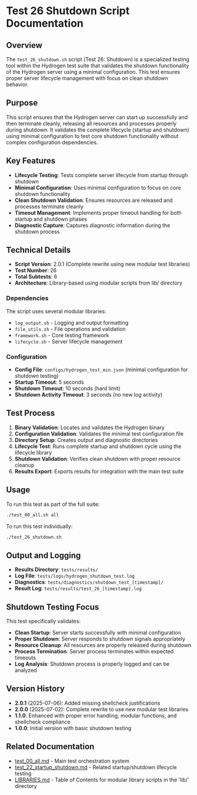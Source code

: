 # Test 26 Shutdown Script Documentation

## Overview

The `test_26_shutdown.sh` script (Test 26: Shutdown) is a specialized testing tool within the Hydrogen test suite that validates the shutdown functionality of the Hydrogen server using a minimal configuration. This test ensures proper server lifecycle management with focus on clean shutdown behavior.

## Purpose

This script ensures that the Hydrogen server can start up successfully and then terminate cleanly, releasing all resources and processes properly during shutdown. It validates the complete lifecycle (startup and shutdown) using minimal configuration to test core shutdown functionality without complex configuration dependencies.

## Key Features

- **Lifecycle Testing**: Tests complete server lifecycle from startup through shutdown
- **Minimal Configuration**: Uses minimal configuration to focus on core shutdown functionality
- **Clean Shutdown Validation**: Ensures resources are released and processes terminate cleanly
- **Timeout Management**: Implements proper timeout handling for both startup and shutdown phases
- **Diagnostic Capture**: Captures diagnostic information during the shutdown process

## Technical Details

- **Script Version**: 2.0.1 (Complete rewrite using new modular test libraries)
- **Test Number**: 26
- **Total Subtests**: 6
- **Architecture**: Library-based using modular scripts from lib/ directory

### Dependencies

The script uses several modular libraries:

- `log_output.sh` - Logging and output formatting
- `file_utils.sh` - File operations and validation
- `framework.sh` - Core testing framework
- `lifecycle.sh` - Server lifecycle management

### Configuration

- **Config File**: `configs/hydrogen_test_min.json` (minimal configuration for shutdown testing)
- **Startup Timeout**: 5 seconds
- **Shutdown Timeout**: 10 seconds (hard limit)
- **Shutdown Activity Timeout**: 3 seconds (no new log activity)

## Test Process

1. **Binary Validation**: Locates and validates the Hydrogen binary
2. **Configuration Validation**: Validates the minimal test configuration file
3. **Directory Setup**: Creates output and diagnostic directories
4. **Lifecycle Test**: Runs complete startup and shutdown cycle using the lifecycle library
5. **Shutdown Validation**: Verifies clean shutdown with proper resource cleanup
6. **Results Export**: Exports results for integration with the main test suite

## Usage

To run this test as part of the full suite:

```bash
./test_00_all.sh all
```

To run this test individually:

```bash
./test_26_shutdown.sh
```

## Output and Logging

- **Results Directory**: `tests/results/`
- **Log File**: `tests/logs/hydrogen_shutdown_test.log`
- **Diagnostics**: `tests/diagnostics/shutdown_test_[timestamp]/`
- **Result Log**: `tests/results/test_26_[timestamp].log`

## Shutdown Testing Focus

This test specifically validates:

- **Clean Startup**: Server starts successfully with minimal configuration
- **Proper Shutdown**: Server responds to shutdown signals appropriately
- **Resource Cleanup**: All resources are properly released during shutdown
- **Process Termination**: Server process terminates within expected timeouts
- **Log Analysis**: Shutdown process is properly logged and can be analyzed

## Version History

- **2.0.1** (2025-07-06): Added missing shellcheck justifications
- **2.0.0** (2025-07-02): Complete rewrite to use new modular test libraries
- **1.1.0**: Enhanced with proper error handling, modular functions, and shellcheck compliance
- **1.0.0**: Initial version with basic shutdown testing

## Related Documentation

- [test_00_all.md](test_00_all.md) - Main test orchestration system
- [test_22_startup_shutdown.md](test_22_startup_shutdown.md) - Related startup/shutdown lifecycle testing
- [LIBRARIES.md](LIBRARIES.md) - Table of Contents for modular library scripts in the 'lib/' directory